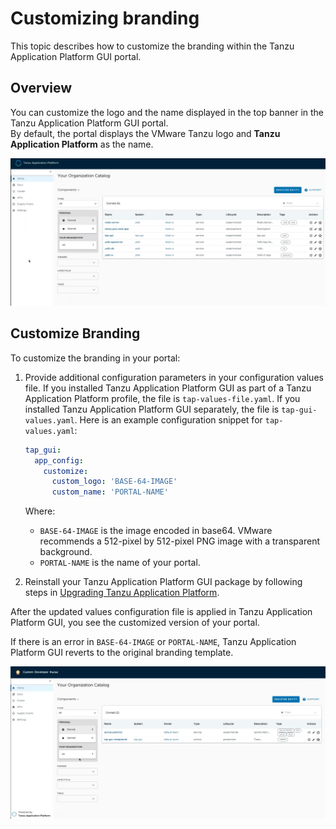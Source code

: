 # Customizing branding

This topic describes how to customize the branding within the Tanzu Application Platform GUI portal.


## <a id="overview"></a> Overview

You can customize the logo and the name displayed in the top banner in the
Tanzu Application Platform GUI portal.  
By default, the portal displays the VMware Tanzu logo and **Tanzu Application Platform** as the name.

![Screenshot displaying the default VMware Tanzu branding within the Tanzu Application Platform GUI portal](../images/standard-branding.png)


## <a id="customizing"></a> Customize Branding

To customize the branding in your portal:

1. Provide additional configuration parameters in your configuration values file.
If you installed Tanzu Application Platform GUI as part of a Tanzu Application Platform profile,
the file is `tap-values-file.yaml`.
If you installed Tanzu Application Platform GUI separately, the file is `tap-gui-values.yaml`.
Here is an example configuration snippet for `tap-values.yaml`:

    ```yaml
    tap_gui:
      app_config:
        customize:
          custom_logo: 'BASE-64-IMAGE'
          custom_name: 'PORTAL-NAME'
    ```

    Where:

    - `BASE-64-IMAGE` is the image encoded in base64. VMware recommends a 512-pixel by 512-pixel PNG image with a transparent background.
    - `PORTAL-NAME` is the name of your portal.

1. Reinstall your Tanzu Application Platform GUI package by following steps in
[Upgrading Tanzu Application Platform](../../upgrading.html).

After the updated values configuration file is applied in Tanzu Application Platform GUI,
you see the customized version of your portal.

If there is an error in `BASE-64-IMAGE` or `PORTAL-NAME`, Tanzu Application Platform GUI reverts to
the original branding template.

![Screenshot displaying the custom branding within the Tanzu Application Platform GUI portal](../images/customized-branding.png)
